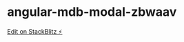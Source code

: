 # angular-mdb-modal-zbwaav

[Edit on StackBlitz ⚡️](https://stackblitz.com/edit/angular-mdb-modal-zbwaav)